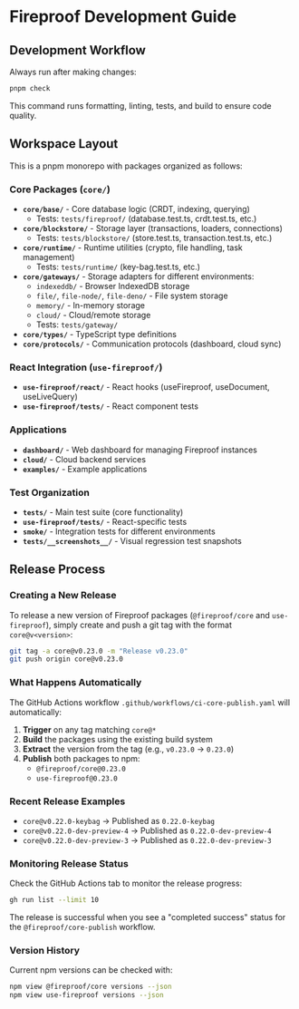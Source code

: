 # Fireproof Development Guide

## Development Workflow

Always run after making changes:
```bash
pnpm check
```

This command runs formatting, linting, tests, and build to ensure code quality.

## Workspace Layout

This is a pnpm monorepo with packages organized as follows:

### Core Packages (`core/`)
- **`core/base/`** - Core database logic (CRDT, indexing, querying)  
  - Tests: `tests/fireproof/` (database.test.ts, crdt.test.ts, etc.)
- **`core/blockstore/`** - Storage layer (transactions, loaders, connections)
  - Tests: `tests/blockstore/` (store.test.ts, transaction.test.ts, etc.)
- **`core/runtime/`** - Runtime utilities (crypto, file handling, task management)
  - Tests: `tests/runtime/` (key-bag.test.ts, etc.)
- **`core/gateways/`** - Storage adapters for different environments:
  - `indexeddb/` - Browser IndexedDB storage
  - `file/`, `file-node/`, `file-deno/` - File system storage  
  - `memory/` - In-memory storage
  - `cloud/` - Cloud/remote storage
  - Tests: `tests/gateway/`
- **`core/types/`** - TypeScript type definitions
- **`core/protocols/`** - Communication protocols (dashboard, cloud sync)

### React Integration (`use-fireproof/`)
- **`use-fireproof/react/`** - React hooks (useFireproof, useDocument, useLiveQuery)
- **`use-fireproof/tests/`** - React component tests

### Applications  
- **`dashboard/`** - Web dashboard for managing Fireproof instances
- **`cloud/`** - Cloud backend services
- **`examples/`** - Example applications

### Test Organization
- **`tests/`** - Main test suite (core functionality)
- **`use-fireproof/tests/`** - React-specific tests  
- **`smoke/`** - Integration tests for different environments
- **`tests/__screenshots__/`** - Visual regression test snapshots

## Release Process

### Creating a New Release

To release a new version of Fireproof packages (`@fireproof/core` and `use-fireproof`), simply create and push a git tag with the format `core@v<version>`:

```bash
git tag -a core@v0.23.0 -m "Release v0.23.0"
git push origin core@v0.23.0
```

### What Happens Automatically

The GitHub Actions workflow `.github/workflows/ci-core-publish.yaml` will automatically:

1. **Trigger** on any tag matching `core@*`
2. **Build** the packages using the existing build system
3. **Extract** the version from the tag (e.g., `v0.23.0` → `0.23.0`)
4. **Publish** both packages to npm:
   - `@fireproof/core@0.23.0`
   - `use-fireproof@0.23.0`

### Recent Release Examples

- `core@v0.22.0-keybag` → Published as `0.22.0-keybag`
- `core@v0.22.0-dev-preview-4` → Published as `0.22.0-dev-preview-4`
- `core@v0.22.0-dev-preview-3` → Published as `0.22.0-dev-preview-3`

### Monitoring Release Status

Check the GitHub Actions tab to monitor the release progress:
```bash
gh run list --limit 10
```

The release is successful when you see a "completed success" status for the `@fireproof/core-publish` workflow.

### Version History

Current npm versions can be checked with:
```bash
npm view @fireproof/core versions --json
npm view use-fireproof versions --json
```